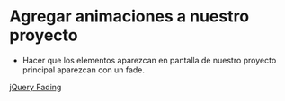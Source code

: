 # Agregar animaciones a nuestro proyecto

- Hacer que los elementos aparezcan en pantalla de nuestro proyecto principal aparezcan con un fade.

[jQuery Fading](https://api.jquery.com/category/effects/fading/) 